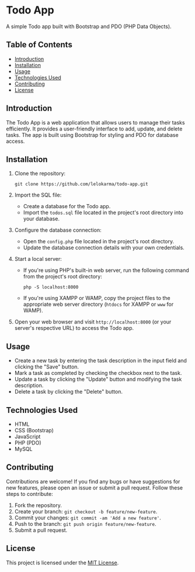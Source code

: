
# Todo App

A simple Todo app built with Bootstrap and PDO (PHP Data Objects).

## Table of Contents

- [Introduction](#introduction)
- [Installation](#installation)
- [Usage](#usage)
- [Technologies Used](#technologies-used)
- [Contributing](#contributing)
- [License](#license)

## Introduction

The Todo App is a web application that allows users to manage their tasks efficiently. It provides a user-friendly interface to add, update, and delete tasks. The app is built using Bootstrap for styling and PDO for database access.

## Installation

1. Clone the repository:

   ```shell
   git clone https://github.com/lelokarma/todo-app.git
   ```

2. Import the SQL file:

   - Create a database for the Todo app.
   - Import the `todos.sql` file located in the project's root directory into your database.

3. Configure the database connection:

   - Open the `config.php` file located in the project's root directory.
   - Update the database connection details with your own credentials.

4. Start a local server:

   - If you're using PHP's built-in web server, run the following command from the project's root directory:

     ```shell
     php -S localhost:8000
     ```

   - If you're using XAMPP or WAMP, copy the project files to the appropriate web server directory (`htdocs` for XAMPP or `www` for WAMP).

5. Open your web browser and visit `http://localhost:8000` (or your server's respective URL) to access the Todo app.

## Usage

- Create a new task by entering the task description in the input field and clicking the "Save" button.
- Mark a task as completed by checking the checkbox next to the task.
- Update a task by clicking the "Update" button and modifying the task description.
- Delete a task by clicking the "Delete" button.

## Technologies Used

- HTML
- CSS (Bootstrap)
- JavaScript
- PHP (PDO)
- MySQL 

## Contributing

Contributions are welcome! If you find any bugs or have suggestions for new features, please open an issue or submit a pull request.
Follow these steps to contribute:

1. Fork the repository.
2. Create your branch: `git checkout -b feature/new-feature`.
3. Commit your changes: `git commit -am 'Add a new feature'`.
4. Push to the branch: `git push origin feature/new-feature`.
5. Submit a pull request.

## License

This project is licensed under the [MIT License](LICENSE).


